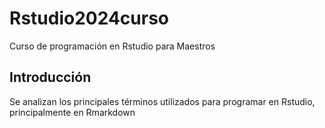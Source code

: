 # Rstudio2024curso
Curso de programación en Rstudio para Maestros
## Introducción
Se analizan los principales términos utilizados para programar en Rstudio, principalmente en Rmarkdown

